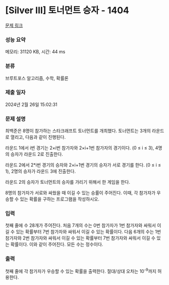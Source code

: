 # [Silver III] 토너먼트 승자 - 1404 

[문제 링크](https://www.acmicpc.net/problem/1404) 

### 성능 요약

메모리: 31120 KB, 시간: 44 ms

### 분류

브루트포스 알고리즘, 수학, 확률론

### 제출 일자

2024년 2월 26일 15:02:31

### 문제 설명

<p>최백준은 8명이 참가하는 스타크래프트 토너먼트를 개최했다. 토너먼트는 3개의 라운드로 열리고, 다음과 같이 진행된다.</p>

<p>라운드 1에서 i번 경기는 2×i번 참가자와 2×i+1번 참가자의 경기이다. (0 ≤ i ≤ 3), 4명의 승자가 라운드 2로 진출한다.</p>

<p>라운드 2에서 2*i번 경기의 승자와 2×i+1번 경기의 승자가 서로 경기를 한다. (0 ≤ i ≤ 1), 2명의 승자가 라운드 3에 진출한다.</p>

<p>라운드 2의 승자가 토너먼트의 승자를 가리기 위해서 한 게임을 한다.</p>

<p>8명의 참가자가 서로와 싸웠을 때 이길 수 있는 승률이 주어진다. 이때, 각 참가자가 우승할 수 있는 확률을 구하는 프로그램을 작성하시오.</p>

### 입력 

 <p>첫째 줄에 수 28개가 주어진다. 처음 7개의 수는 0번 참가자가 1번 참가자와 싸워서 이길 수 있는 확률부터 7번 참가자와 싸워서 이길 수 있는 확률이다. 다음 6개의 수는 1번 참가자와 2번 참가자와 싸워서 이길 수 있는 확률부터 7번 참가자와 싸워서 이길 수 있는 확률이다. 이와 같이 주어진다. 모든 수는 정수이다.</p>

### 출력 

 <p>첫째 줄에 각 참가자가 우승할 수 있는 확률을 출력한다. 절대/상대 오차는 10<sup>-9</sup>까지 허용한다.</p>


